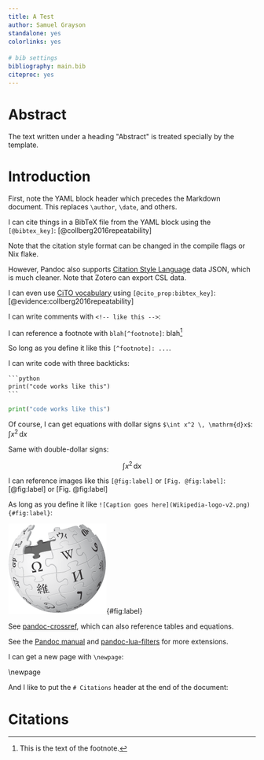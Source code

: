 ```yaml
---
title: A Test
author: Samuel Grayson
standalone: yes
colorlinks: yes

# bib settings
bibliography: main.bib
citeproc: yes
---
```


# Abstract

The text written under a heading "Abstract" is treated specially by the template.

# Introduction

First, note the YAML block header which precedes the Markdown document. This replaces `\author`, `\date`, and others.

I can cite things in a BibTeX file from the YAML block using the `[@bibtex_key]`: [@collberg2016repeatability]

Note that the citation style format can be changed in the compile flags or Nix flake.

However, Pandoc also supports [Citation Style Language][CSL] data JSON, which is much cleaner. Note that Zotero can export CSL data.

[CSL]: https://citationstyles.org/

I can even use [CiTO vocabulary] using `[@cito_prop:bibtex_key]`: [@evidence:collberg2016repeatability]

[CiTO vocabulary]: https://sparontologies.github.io/cito/current/cito.html

I can write comments with `<!-- like this -->`: <!-- like this -->

I can reference a footnote with `blah[^footnote]`: blah[^footnote]

So long as you define it like this `[^footnote]: ...`.

[^footnote]: This is the text of the footnote.

I can write code with three backticks:

    ```python
    print("code works like this")
    ```

```python
print("code works like this")
```

Of course, I can get equations with dollar signs `$\int x^2 \, \mathrm{d}x$`: $\int x^2 \, \mathrm{d}x$

Same with double-dollar signs:

$$\int x^2 \, \mathrm{d}x$$

I can reference images like this `[@fig:label]` or `[Fig. @fig:label]`: [@fig:label] or [Fig. @fig:label]

As long as you define it like `![Caption goes here](Wikipedia-logo-v2.png){#fig:label}`:

![Caption goes here](Wikipedia-logo-v2.png){#fig:label}

See [pandoc-crossref], which can also reference tables and equations.

[pandoc-crossref]: https://lierdakil.github.io/pandoc-crossref/

See the [Pandoc manual] and [pandoc-lua-filters] for more extensions.

[pandoc manual]: https://pandoc.org/MANUAL.html
[pandoc-lua-filters]: https://github.com/pandoc/lua-filters

I can get a new page with `\newpage`:

\newpage

And I like to put the `# Citations` header at the end of the document:

# Citations
